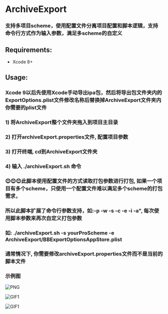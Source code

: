 # ArchiveExport
### 支持多项目scheme，使用配置文件分离项目配置和脚本逻辑，支持命令行方式作为输入参数，满足多scheme的自定义

## Requirements:
* Xcode 8+

## Usage:
### Xcode 9以后先使用Xcode手动导出ipa包，然后将导出包文件夹内的ExportOptions.plist文件修改名称后替换掉ArchiveExport文件夹内你需要的plist文件
### 1) 将ArchiveExport整个文件夹拖入到项目主目录
### 2) 打开archiveExport.properties文件, 配置项目参数
### 3) 打开终端, cd到ArchiveExport文件夹
### 4) 输入 ./archiveExport.sh 命令
### 😊😊😊此脚本使用配置文件的方式读取打包参数进行打包, 如果一个项目有多个scheme，只使用一个配置文件难以满足多个scheme的打包需求，
### 所以此脚本扩展了命令行参数支持，如:-p -w -s -c -e -i -a", 每次使用脚本参数来再次自定义打包参数
### 如: ./archiveExport.sh -s yourProScheme -e ArchiveExport/BBExportOptionsAppStore.plist
 
### 通常情况下, 你需要修改archiveExport.properties文件而不是当前的脚本文件

### 示例图
![PNG](https://github.com/west-east/ArchiveExport/blob/master/archive1.png)

![GIF1](https://github.com/west-east/ArchiveExport/blob/master/archive1.gif)

![GIF1](https://github.com/west-east/ArchiveExport/blob/master/archive2.gif)



